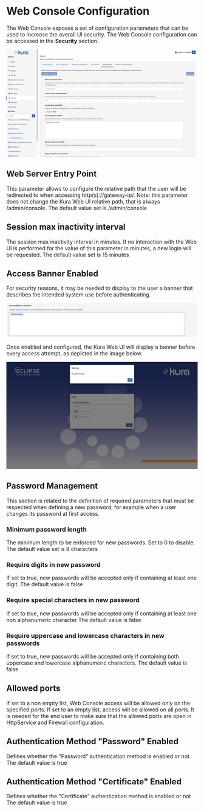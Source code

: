 # Web Console Configuration

The Web Console exposes a set of configuration parameters that can be used to increase the overall UI security. The Web Console configuration can be accessed in the **Security** section.

![Web Console Configuration](./images/web-console-configuration.png)

## Web Server Entry Point

This parameter allows to configure the relative path that the user will be redirected to when accessing http(s)://gateway-ip/. Note: this parameter does not change the Kura Web UI relative path, that is always /admin/console.
The default value set is /admin/console

## Session max inactivity interval

The session max inactivity interval in minutes. If no interaction with the Web UI is performed for the value of this parameter in minutes, a new login will be requested.
The default value set is 15 minutes

## Access Banner Enabled

For security reasons, it may be needed to display to the user a banner that describes the intended system use before authenticating.

![Web Console Configuration Access Banner Content](./images/web-console-configuration-access-banner-content.png)

Once enabled and configured, the Kura Web UI will display a banner before every access attempt, as depicted in the image below.

![Web Console Configuration Access Banner Login](./images/web-console-configuration-access-banner-login.png)

## Password Management

This section is related to the definition of required parameters that must be respected when defining a new password, for example when a user changes its password at first access.

### Minimum password length

The minimum length to be enforced for new passwords. Set to 0 to disable.
The default value set is 8 characters

### Require digits in new password

If set to true, new passwords will be accepted only if containing at least one digit.
The default value is false

### Require special characters in new password

If set to true, new passwords will be accepted only if containing at least one non alphanumeric character
The default value is false

### Require uppercase and lowercase characters in new passwords

If set to true, new passwords will be accepted only if containing both uppercase and lowercase alphanumeric characters.
The default value is false

## Allowed ports

If set to a non empty list, Web Console access will be allowed only on the specified ports. If set to an empty list, access will be allowed on all ports. It is needed for the end user to make sure that the allowed ports are open in HttpService and Firewall configuration.

## Authentication Method "Password" Enabled

Defines whether the "Password" authentication method is enabled or not.
The default value is true

## Authentication Method "Certificate" Enabled

Defines whether the "Certificate" authentication method is enabled or not
The default value is true